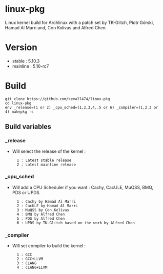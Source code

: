 # linux-pkg

Linux kernel build for Archlinux with a patch set by TK-Glitch, Piotr Górski, Hamad Al Marri and, Con Kolivas and Alfred Chen. 

# Version

- stable : 5.10.3
- mainline : 5.10-rc7

# Build 

    git clone https://github.com/kevall474/linux-pkg
    cd linux-pkg
    env _release=(1 or 2) _cpu_sched=(1,2,3,4,,5 or 6) _compiler=(1,2,3 or 4) makepkg -s

## Build variables

### _release

- Will select the release of the kernel :

        1 : Latest stable release
        2 : Latest mainline release

### _cpu_sched

- Will add a CPU Scheduler if you want : Cachy, CacULE, MuQSS, BMQ, PDS or UPDS.

        1 : Cachy by Hamad Al Marri
        2 : CacULE by Hamad Al Marri
        3 : MuQSS by Con Kolivas
        4 : BMQ by Alfred Chen
        5 : PDS by Alfred Chen
        6 : UPDS by TK-Glitch based on the work by Alfred Chen

### _compiler

- Will set compiler to build the kernel :

        1 : GCC
        2 : GCC+LLVM
        3 : CLANG
        4 : CLANG+LLVM
 
